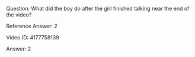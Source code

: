 Question: What did the boy do after the girl finished talking near the end of the video?

Reference Answer: 2

Video ID: 4177758139

Answer: 2

